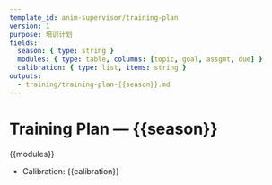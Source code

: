 ```yaml
---
template_id: anim-supervisor/training-plan
version: 1
purpose: 培训计划
fields:
  season: { type: string }
  modules: { type: table, columns: [topic, goal, assgmt, due] }
  calibration: { type: list, items: string }
outputs:
  - training/training-plan-{{season}}.md
---
```


# Training Plan — {{season}}

{{modules}}

- Calibration: {{calibration}}
